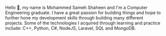 Hello 👋, my name is Mohammed Sameh Shaheen and I'm a Computer Engineering graduate. I have a great passion for building things and hope to further hone my development skills through building many different projects. Some of the technologies I acquired through learning and practice include: C++, Python, C#, NodeJS, Laravel, SQL and MongoDB.
